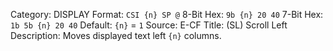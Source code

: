 Category: DISPLAY
Format: `CSI {n} SP @`
8-Bit Hex: `9b {n} 20 40`
7-Bit Hex: `1b 5b {n} 20 40`
Default: `{n}` = `1`
Source: E-CF
Title: (SL) Scroll Left
Description: Moves displayed text left `{n}` columns.
